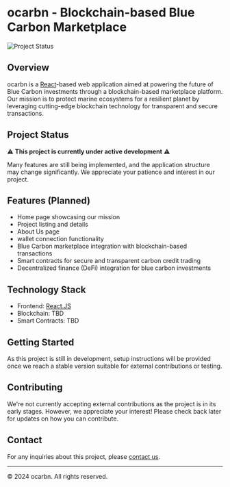 # ocarbn - Blockchain-based Blue Carbon Marketplace

![Project Status](https://img.shields.io/badge/status-under%20development-yellow)

## Overview

ocarbn is a [React](https://reactjs.org/)-based web application aimed at powering the future of Blue Carbon investments through a blockchain-based marketplace platform. Our mission is to protect marine ecosystems for a resilient planet by leveraging cutting-edge blockchain technology for transparent and secure transactions.

## Project Status

⚠️ **This project is currently under active development** ⚠️

Many features are still being implemented, and the application structure may change significantly. We appreciate your patience and interest in our project.

## Features (Planned)

- Home page showcasing our mission
- Project listing and details
- About Us page
- wallet connection functionality
- Blue Carbon marketplace integration with blockchain-based transactions
- Smart contracts for secure and transparent carbon credit trading
- Decentralized finance (DeFi) integration for blue carbon investments

## Technology Stack

- Frontend: [React.JS](https://reactjs.org/)
- Blockchain: TBD
- Smart Contracts: TBD

## Getting Started

As this project is still in development, setup instructions will be provided once we reach a stable version suitable for external contributions or testing.

## Contributing

We're not currently accepting external contributions as the project is in its early stages. However, we appreciate your interest! Please check back later for updates on how you can contribute.

## Contact

For any inquiries about this project, please [contact us](mailto:naufvll.xx@gmail.com).

---

© 2024 ocarbn. All rights reserved.
